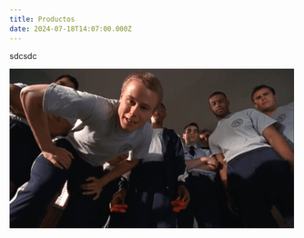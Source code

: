 ```yaml
---
title: Productos
date: 2024-07-18T14:07:00.000Z
---
```

sdcsdc

![asa](/images/uploads/parece-que-el-cuerpo-humano-solo-resiste-96-quacks.jpg "adsad")

